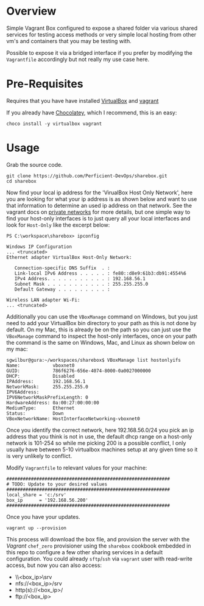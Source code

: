 # Overview

Simple Vagrant Box configured to expose a shared folder via various shared services for testing access methods or very simple local hosting from other vm's and containers that you may be testing with.

Possible to expose it via a bridged interface if you prefer by modifying the `Vagrantfile` accordingly but not really my use case here.

# Pre-Requisites

Requires that you have have installed [VirtualBox](https://www.virtualbox.org/wiki/Downloads) and [vagrant](https://www.vagrantup.com)

If you already have [Chocolatey](https://chocolatey.org/), which I recommend, this is an easy:

    choco install -y virtualbox vagrant

# Usage

Grab the source code.

    git clone https://github.com/Perficient-DevOps/sharebox.git
    cd sharebox

Now find your local ip address for the 'VirualBox Host Only Network', here you are looking for what your ip address is as shown below and want to use that information to determine an used ip address on that network. See the vagrant docs on [private networks](https://www.vagrantup.com/docs/networking/private_network.html) for more details, but one simple way to find your host-only interfaces is to just query all your local interfaces and look for `Host-Only` like the excerpt below:

    PS C:\workspace\sharebox> ipconfig

    Windows IP Configuration
    ... <truncated>
    Ethernet adapter VirtualBox Host-Only Network:

       Connection-specific DNS Suffix  . :
       Link-local IPv6 Address . . . . . : fe80::d8e9:61b3:db91:4554%6
       IPv4 Address. . . . . . . . . . . : 192.168.56.1
       Subnet Mask . . . . . . . . . . . : 255.255.255.0
       Default Gateway . . . . . . . . . :

    Wireless LAN adapter Wi-Fi:
    ... <truncated>

Additionally you can use the `VBoxManage` command on Windows, but you just need to add your VirtualBox bin directory to your path as this is not done by default. On my Mac, this is already be on the path so you can just use the `VBoxManage` command to inspect the host-only interfaces, once on your path the command is the same on Windows, Mac, and Linux as shown below on my mac:

    sgwilbur@gura:~/workspaces/sharebox$ VBoxManage list hostonlyifs
    Name:            vboxnet0
    GUID:            786f6276-656e-4074-8000-0a0027000000
    DHCP:            Disabled
    IPAddress:       192.168.56.1
    NetworkMask:     255.255.255.0
    IPV6Address:     
    IPV6NetworkMaskPrefixLength: 0
    HardwareAddress: 0a:00:27:00:00:00
    MediumType:      Ethernet
    Status:          Down
    VBoxNetworkName: HostInterfaceNetworking-vboxnet0

Once you identify the correct network, here 192.168.56.0/24 you pick an ip address that you think is not in use, the default dhcp range on a host-only network is 101-254 so while me picking 200 is a possible conflict, I only usually have between 5-10 virtualbox machines setup at any given time so it is very unlikely to conflict.


Modify `Vagrantfile` to relevant values for your machine:

    ############################################################
    # TODO: Update to your desired values
    ############################################################
    local_share = 'c:/srv'
    box_ip      = '192.168.56.200'
    ############################################################

Once you have your updates.

    vagrant up --provision

This process will download the box file, and provision the server with the *Vagrant* `chef_zero` provisioner using the `sharebox` cookbook embedded in this repo to configure a few other sharing services in a default configuration. You could already `sftp`/`ssh` via `vagrant` user with read-write access, but now you can also access:

 * \\\\&lt;box_ip&gt;\srv
 * nfs://&lt;box_ip&gt;/srv
 * http(s)://&lt;box_ip&gt;/
 * ftp://&lt;box_ip&gt;
